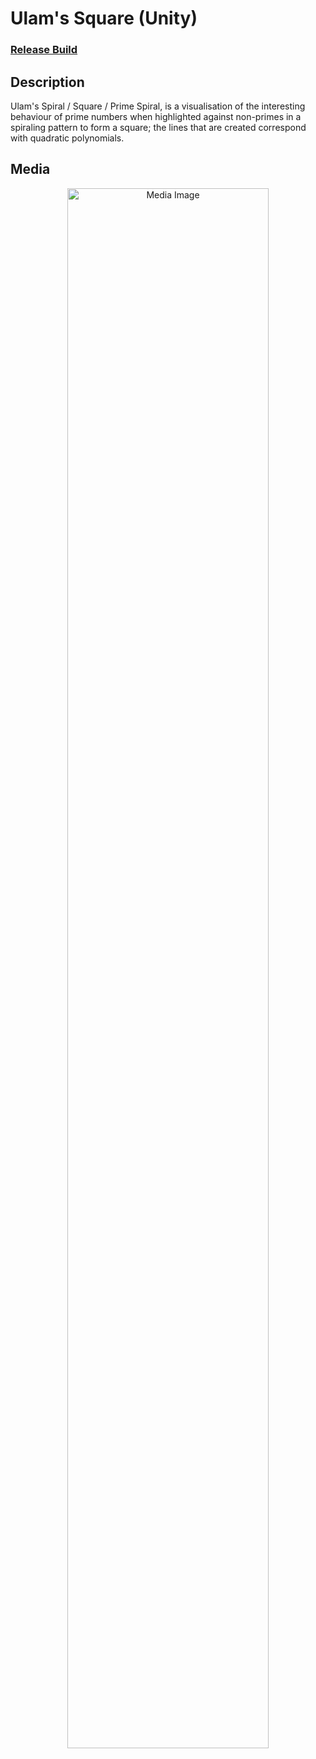 <h1>Ulam's Square (Unity)</h1>

### [Release Build](https://github.com/ItsCam32/UlamsSquare/releases/tag/v1.0.0)

<h2>Description</h2>
Ulam's Spiral / Square / Prime Spiral, is a visualisation of the interesting behaviour of prime numbers when highlighted against non-primes in a spiraling pattern to form a square; the lines that are created correspond with quadratic polynomials.
<br />

<h2>Media</h2>

<p align="center">
<img src="https://i.imgur.com/wkcBnRl.png" height="80%" width="80%" alt="Media Image"/>
</p>
